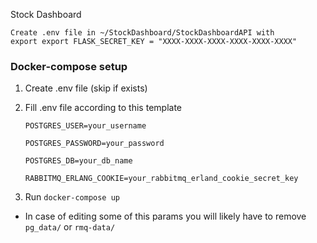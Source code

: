 Stock Dashboard

```
Create .env file in ~/StockDashboard/StockDashboardAPI with
export export FLASK_SECRET_KEY = "XXXX-XXXX-XXXX-XXXX-XXXX-XXXX"
```

### Docker-compose setup
1. Create .env file (skip if exists)
2. Fill .env file according to this template
   
   `POSTGRES_USER=your_username`
   
   `POSTGRES_PASSWORD=your_password`
   
   `POSTGRES_DB=your_db_name`
   
   `RABBITMQ_ERLANG_COOKIE=your_rabbitmq_erland_cookie_secret_key`
3. Run `docker-compose up`

- In case of editing some of this params you will likely have to remove `pg_data/` or `rmq-data/`
